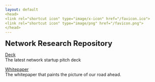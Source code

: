 ```yaml
---
layout: default
<head>
<link rel="shortcut icon" type="image/x-icon" href="/favicon.ico">
<link rel="shortcut icon" type="image/png" href="/favicon.png">
</head>
---
```

<b><font size="5">Network Research Repository</font></b>

<a href="https://netxork.com/deck">Deck</a>
<br>
The latest network startup pitch deck

<a href="https://network.foundation/network.pdf">Whitepaper</a>
<br>
The whitepaper that paints the picture of our road ahead.
